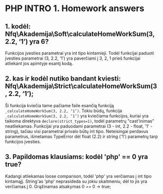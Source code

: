 # PHP INTRO 1. Homework answers

## 1. kodėl: Nfq\Akademija\Soft\calculateHomeWorkSum(3, 2.2, ‘1’) yra 6?

Funkcijos įvesties parametrai yra int tipo kintamieji. Todėl funkcijai paduoti įvesties parametrai (3, 2.2, ‘1’) yra paverčiami į 3, 2, 1 prieš funkcijai atliekant jos apimtyje esantį kodą.

## 2. kas ir kodėl nutiko bandant kviesti: Nfq\Akademija\Strict\calculateHomeWorkSum(3, 2.2, ‘1’);

Ši funkcija kviečia tame pačiame faile esančią funkciją ```_calculateHomeWorkSum(3, 2.2, ‘1’)```. Tokiu būdų, funkcija ```_calculateHomeWorkSum(3, 2.2, ‘1’)``` yra kviečiama funkcijos, kuriai yra taikoma direktyva ```declare(strict_types=1)```, todėl parametrų "cast'inimas" neatliekamas. 
Funkcijai yra paduodami parametrai (3 - int, 2.2 - float, '1' - string), tačiau visi parametrai privalo būtų int tipo. Neteisingai perdavus parametrus, išmetamas TypeError dėl float (2.2) ir string ('1') parametrų tarp funkcijos įvesties.


## 3. Papildomas klausiams: kodėl 'php' == 0 yra true?

Kadangi atliekamas loose comparison, todėl 'php' yra verčiamas į int tipo kintamąjį. String'as 'php' neprasideda su jokiu skaitmeniu, dėl to jis yra verčiamas į 0.
Grąžinamas atsakymas 0 == 0 -> true;